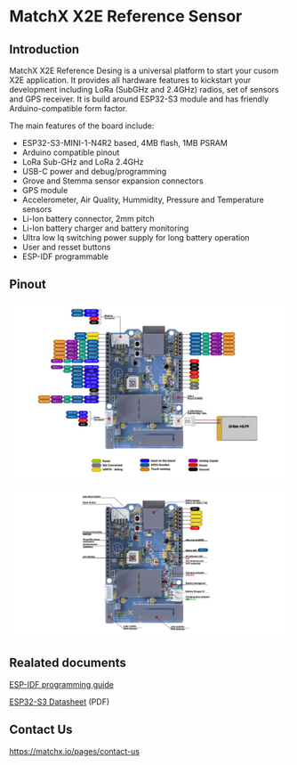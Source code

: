 # MatchX X2E Reference Sensor



## Introduction

MatchX X2E Reference Desing is a universal platform to start your cusom X2E application. It provides all hardware features to kickstart your development including LoRa (SubGHz and 2.4GHz) radios, set of sensors and GPS receiver. It is build around ESP32-S3 module and has friendly Arduino-compatible form factor.

The main features of the board include:

- ESP32-S3-MINI-1-N4R2 based, 4MB flash, 1MB PSRAM
- Arduino compatible pinout
- LoRa Sub-GHz and LoRa 2.4GHz
- USB-C power and debug/programming
- Grove and Stemma sensor expansion connectors
- GPS module
- Accelerometer, Air Quality, Hummidity, Pressure and Temperature sensors
- Li-Ion battery connector, 2mm pitch
- Li-Ion battery charger and battery monitoring
- Ultra low Iq switching power supply for long battery operation
- User and resset buttons
- ESP-IDF programmable

## Pinout

![image info](./Docs/pictures/matchx%20x2e%20red%20des%20pinout%201.png)

![image info](./Docs/pictures/matchx%20x2e%20red%20des%20pinout%202.png)


## Realated documents

[ESP-IDF programming guide](https://docs.espressif.com/projects/esp-idf/en/latest/esp32s3/get-started/index.html)

[ESP32-S3 Datasheet](https://www.espressif.com/sites/default/files/documentation/esp32-s3_datasheet_en.pdf) (PDF)

## Contact Us
https://matchx.io/pages/contact-us